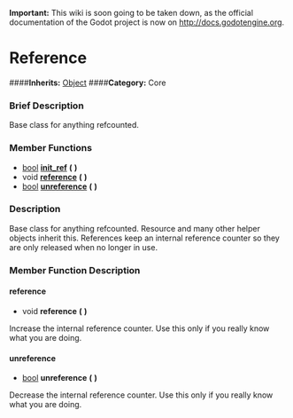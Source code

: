 **Important:** This wiki is soon going to be taken down, as the official documentation of the Godot project is now on http://docs.godotengine.org.

#  Reference  
####**Inherits:** [Object](class_object)
####**Category:** Core

###  Brief Description  
Base class for anything refcounted.

###  Member Functions 
  * [bool](class_bool)  **[init&#95;ref](#init_ref)**  **(** **)**
  * void  **[reference](#reference)**  **(** **)**
  * [bool](class_bool)  **[unreference](#unreference)**  **(** **)**

###  Description  
Base class for anything refcounted. Resource and many other helper objects inherit this. References keep an internal reference counter so they are only released when no longer in use.

###  Member Function Description  

#### <a name="reference">reference</a>
  * void  **reference**  **(** **)**

Increase the internal reference counter. Use this only if you really know what you are doing.

#### <a name="unreference">unreference</a>
  * [bool](class_bool)  **unreference**  **(** **)**

Decrease the internal reference counter. Use this only if you really know what you are doing.
